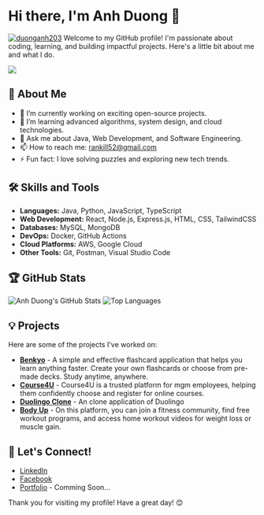 # Hi there, I'm Anh Duong 👋

[![duonganh203](https://imgur.com/a/MtAJuwY)](#)
Welcome to my GitHub profile! I'm passionate about coding, learning, and building impactful projects. Here's a little bit about me and what I do.


![](https://komarev.com/ghpvc/?username=duonganh203)

## 🚀 About Me
- 🔭 I’m currently working on exciting open-source projects.
- 🌱 I’m learning advanced algorithms, system design, and cloud technologies.
- 💬 Ask me about Java, Web Development, and Software Engineering.
- 📫 How to reach me: [rankill52@gmail.com](mailto:rankill52@gmail.com)
- ⚡ Fun fact: I love solving puzzles and exploring new tech trends.

## 🛠️ Skills and Tools
- **Languages:** Java, Python, JavaScript, TypeScript
- **Web Development:** React, Node.js, Express.js, HTML, CSS, TailwindCSS
- **Databases:** MySQL, MongoDB
- **DevOps:** Docker, GitHub Actions
- **Cloud Platforms:** AWS, Google Cloud
- **Other Tools:** Git, Postman, Visual Studio Code

## 🏆 GitHub Stats

![Anh Duong's GitHub Stats](https://github-readme-stats.vercel.app/api?username=duonganh203&show_icons=true&theme=radical)
![Top Languages](https://github-readme-stats.vercel.app/api/top-langs/?username=duonganh203&layout=compact&theme=radical)

## 💡 Projects
Here are some of the projects I've worked on:
- [**Benkyo**](https://github.com/duonganh203/benkyo) - A simple and effective flashcard application that helps you learn anything faster. Create your own flashcards or choose from pre-made decks. Study anytime, anywhere.
- [**Course4U**](https://github.com/duonganh203/course-4-u) - Course4U is a trusted platform for mgm employees, helping them confidently choose and register for online courses.
- [**Duolingo Clone**](https://github.com/duonganh203/duolingo-clone) - An clone application of Duolingo
- [**Body Up**](https://github.com/duonganh203/body-up-fe) - On this platform, you can join a fitness community, find free workout programs, and access home workout videos for weight loss or muscle gain.

## 🤝 Let's Connect!
- [LinkedIn](https://www.linkedin.com/in/anhduong2003/)
- [Facebook](https://www.linkedin.com/in/anhduong2003/)
- [Portfolio](#) - Comming Soon...

Thank you for visiting my profile! Have a great day! 😊
